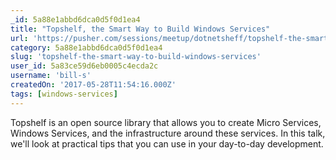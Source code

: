```yaml
---
_id: 5a88e1abbd6dca0d5f0d1ea4
title: "Topshelf, the Smart Way to Build Windows Services"
url: 'https://pusher.com/sessions/meetup/dotnetsheff/topshelf-the-smart-way-to-build-windows-services'
category: 5a88e1abbd6dca0d5f0d1ea4
slug: 'topshelf-the-smart-way-to-build-windows-services'
user_id: 5a83ce59d6eb0005c4ecda2c
username: 'bill-s'
createdOn: '2017-05-28T11:54:16.000Z'
tags: [windows-services]
---
```


Topshelf is an open source library that allows you to create Micro Services, Windows Services, and the infrastructure around these services. In this talk, we'll look at practical tips that you can use in your day-to-day development.

